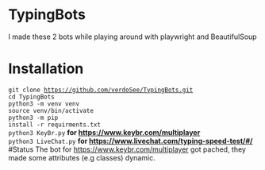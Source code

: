 # TypingBots
I made these 2 bots while playing around with playwright and BeautifulSoup
# Installation
<code>git clone https://github.com/verdoSee/TypingBots.git</code>
<br>
<code>cd TypingBots</code>
<br>
<code>python3 -m venv venv</code>
<br>
<code>source venv/bin/activate</code>
<br>
<code>python3 -m pip install -r requirments.txt</code>
<br>
<code>python3 KeyBr.py</code> <strong>for https://www.keybr.com/multiplayer</strong>
<br>
<code>python3 LiveChat.py</code> <strong>for https://www.livechat.com/typing-speed-test/#/</strong>
#Status
The bot for https://www.keybr.com/multiplayer got pached, they made some attributes (e.g classes) dynamic. 


